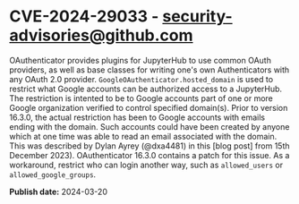 # CVE-2024-29033 - security-advisories@github.com

OAuthenticator provides plugins for JupyterHub to use common OAuth providers, as well as base classes for writing one's own Authenticators with any OAuth 2.0 provider. `GoogleOAuthenticator.hosted_domain` is used to restrict what Google accounts can be authorized access to a JupyterHub. The restriction is intented to be to Google accounts part of one or more Google organization verified to control specified domain(s). Prior to version 16.3.0, the actual restriction has been to Google accounts with emails ending with the domain. Such accounts could have been created by anyone which at one time was able to read an email associated with the domain. This was described by Dylan Ayrey (@dxa4481) in this [blog post] from 15th December 2023). OAuthenticator 16.3.0 contains a patch for this issue. As a workaround, restrict who can login another way, such as `allowed_users` or `allowed_google_groups`.

**Publish date:** 2024-03-20
